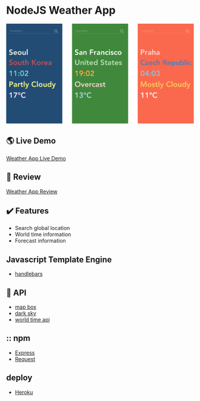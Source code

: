 # NodeJS Weather App
![weather-app](/public/img/github.jpg)

## :earth_americas: Live Demo
[Weather App Live Demo](https://suzie-final-weather-app.herokuapp.com/)

## :pencil: Review
[Weather App Review](https://project.suzie.world/weather-app.html)

## :heavy_check_mark: Features
- Search global location
- World time information
- Forecast information

## Javascript Template Engine
- [handlebars](https://handlebarsjs.com/)

## :open_file_folder: API
- [map box](https://docs.mapbox.com/api/)
- [dark sky](https://darksky.net/dev)
- [world time api](http://worldtimeapi.org/)

## :: npm
- [Express](https://www.npmjs.com/package/express)
- [Request](https://www.npmjs.com/package/request)

## deploy
- [Heroku](https://dashboard.heroku.com/)

